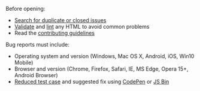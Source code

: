 Before opening:

- [Search for duplicate or closed issues](#)
- [Validate](#) and [lint](#) any HTML to avoid common problems
- Read
  the [contributing guidelines](https://github.com/Obsidian-Achernar/money-transfer-fr/blob/main/.github/CONTRIBUTING.md)

Bug reports must include:

- Operating system and version (Windows, Mac OS X, Android, iOS, Win10 Mobile)
- Browser and version (Chrome, Firefox, Safari, IE, MS Edge, Opera 15+, Android Browser)
- [Reduced test case](https://css-tricks.com/reduced-test-cases/) and suggested fix using [CodePen](https://codepen.io/)
  or [JS Bin](https://jsbin.com/)
